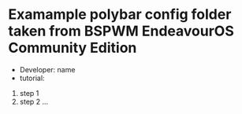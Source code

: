 # Examample polybar config folder taken from BSPWM EndeavourOS Community Edition
* Developer: name <name at email.com>
* tutorial:
1. step 1
2. step 2
...
